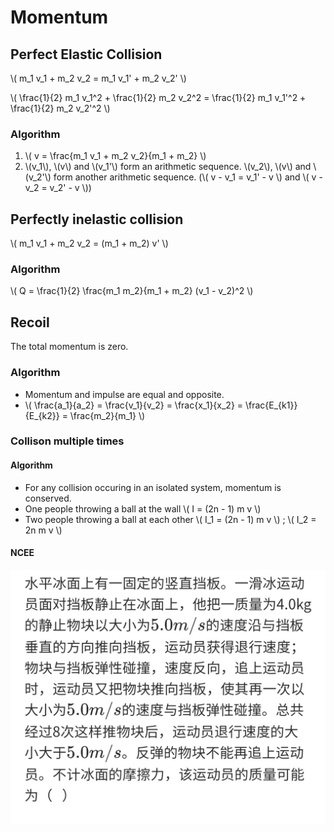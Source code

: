# Momentum

## Perfect Elastic Collision

\\( m_1 v_1 + m_2 v_2 = m_1 v_1' + m_2 v_2' \\)

\\( \frac{1}{2} m_1 v_1^2 + \frac{1}{2} m_2 v_2^2 = \frac{1}{2} m_1 v_1'^2 + \frac{1}{2} m_2 v_2'^2 \\)

### Algorithm
1. \\( v = \frac{m_1 v_1 + m_2 v_2}{m_1 + m_2} \\)
2. \\(v_1\\), \\(v\\) and \\(v_1'\\) form an arithmetic sequence. \\(v_2\\), \\(v\\) and \\(v_2'\\) form another arithmetic sequence. (\\( v - v_1 = v_1' - v \\) and \\( v - v_2 = v_2' - v \\))

## Perfectly inelastic collision

\\( m_1 v_1 + m_2 v_2 = (m_1 + m_2) v' \\)

### Algorithm

\\( Q = \frac{1}{2} \frac{m_1 m_2}{m_1 + m_2} (v_1 - v_2)^2 \\)

## Recoil

The total momentum is zero.

### Algorithm

+ Momentum and impulse are equal and opposite.
+ \\( \frac{a_1}{a_2} = \frac{v_1}{v_2} = \frac{x_1}{x_2} = \frac{E_{k1}}{E_{k2}} = \frac{m_2}{m_1} \\)

### Collison multiple times

#### Algorithm
+ For any collision occuring in an isolated system, momentum is conserved.
+ One people throwing a ball at the wall \\( I = (2n - 1) m v \\)
+ Two people throwing a ball at each other \\( I_1 = (2n - 1) m v \\) ; \\( I_2 = 2n m v \\)

#### NCEE

![1](Momentum/NCEE-1.jpg)
